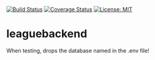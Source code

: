 [![Build Status](https://travis-ci.org/Knniff/leaguebackend.svg?branch=master)](https://travis-ci.org/Knniff/leaguebackend) [![Coverage Status](https://coveralls.io/repos/github/Knniff/leaguebackend/badge.svg?branch=master)](https://coveralls.io/github/Knniff/leaguebackend?branch=master) [![License: MIT](https://img.shields.io/badge/License-MIT-yellow.svg)](https://opensource.org/licenses/MIT)
 # leaguebackend
When testing, drops the database named in the .env file!

